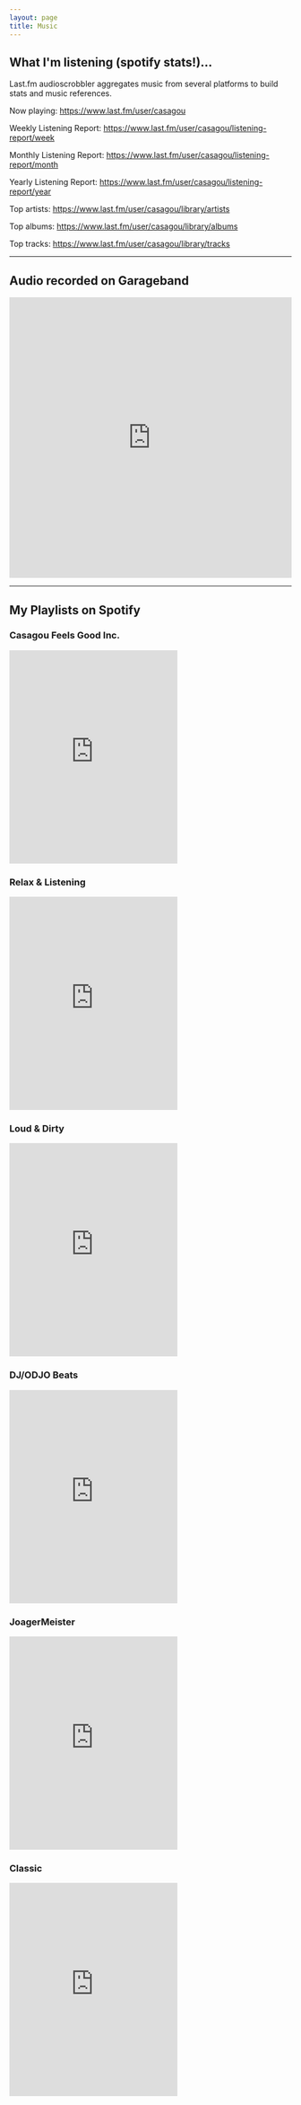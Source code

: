 ```yaml
---
layout: page
title: Music
---
```

## What I'm listening (spotify stats!)...

Last.fm audioscrobbler aggregates music from several platforms to build stats and music references.

Now playing:
<https://www.last.fm/user/casagou>

Weekly Listening Report:
<https://www.last.fm/user/casagou/listening-report/week>

Monthly Listening Report:
<https://www.last.fm/user/casagou/listening-report/month>

Yearly Listening Report:
<https://www.last.fm/user/casagou/listening-report/year>

Top artists:
<https://www.last.fm/user/casagou/library/artists>

Top albums:
<https://www.last.fm/user/casagou/library/albums>

Top tracks:
<https://www.last.fm/user/casagou/library/tracks>


----

## Audio recorded on Garageband

<iframe width="100%" height="500" scrolling="no" frameborder="no" allow="autoplay" src="https://w.soundcloud.com/player/?url=https%3A//api.soundcloud.com/playlists/10280617&color=%23ff5500&auto_play=false&hide_related=false&show_comments=true&show_user=true&show_reposts=false&show_teaser=true&visual=true"></iframe>


----

## My Playlists on Spotify

### Casagou Feels Good Inc.

<iframe src="https://open.spotify.com/embed/playlist/5T4dGJzOr8AoNViDXFoUqF" width="300" height="380" frameborder="0" allowtransparency="true" allow="encrypted-media"></iframe>

### Relax & Listening

<iframe src="https://open.spotify.com/embed/playlist/5CRKU93NiFJTPhQoJgmCcS" width="300" height="380" frameborder="0" allowtransparency="true" allow="encrypted-media"></iframe>

### Loud & Dirty

<iframe src="https://open.spotify.com/embed/playlist/4u4IfVOqfBx7nGWqB31Blp" width="300" height="380" frameborder="0" allowtransparency="true" allow="encrypted-media"></iframe>

### DJ/ODJO Beats

<iframe src="https://open.spotify.com/embed/playlist/5Z0rnB9of1elZ1mYjS84pO" width="300" height="380" frameborder="0" allowtransparency="true" allow="encrypted-media"></iframe>

### JoagerMeister

<iframe src="https://open.spotify.com/embed/playlist/5gIDjMpv40ne8AGsFr60Eq" width="300" height="380" frameborder="0" allowtransparency="true" allow="encrypted-media"></iframe>

### Classic

<iframe src="https://open.spotify.com/embed/playlist/7Jqcj7Z4VOyYi78PF97jWg" width="300" height="380" frameborder="0" allowtransparency="true" allow="encrypted-media"></iframe>
